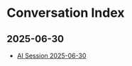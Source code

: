 # Conversation Index

## 2025-06-30

- [AI Session 2025-06-30](2025-06-30-01-20-09-ai-session-2025-06-30.md)

